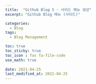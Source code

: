 ```yaml
---
title:  "Github Blog 5 - 사이드 메뉴 생성"
excerpt: "Github Blog 메뉴 (사이드)"

categories:
  - Blog
tags:
  - Blog Management

toc: true
toc_sticky: true
toc_icon : fas fa-file-code
use_math: true
 
date: 2021-04-25
last_modified_at: 2021-04-25
---
```




